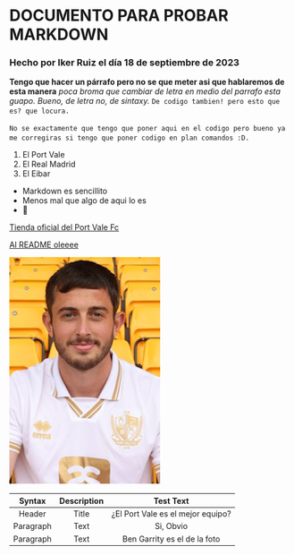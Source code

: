 # DOCUMENTO PARA PROBAR MARKDOWN #
### Hecho por Iker Ruiz el día 18 de septiembre de 2023 ###

**Tengo que hacer un párrafo pero no se que meter asi que hablaremos de esta manera** *poca broma que cambiar de letra en medio del parrafo esta guapo. Bueno, de letra no, de sintaxy.* `De codigo tambien! pero esto que es? que locura.`

`No se exactamente que tengo que poner aqui en el codigo pero bueno ya me corregiras si tengo que poner codigo en plan comandos :D.`

1. El Port Vale
2. El Real Madrid
3. El Eibar
- Markdown es sencillito
- Menos mal que algo de aqui lo es
- 🥇

[Tienda oficial del Port Vale Fc](https://pvfc-shop.com/portvale/ASP/bookTickets.asp)

[Al README oleeee](README.md)

![BEN GARRITY](BenGarrity.jpg)

|  Syntax  |  Description |  Test Text  |
|  :---:  |  :---:  |  :---:  |
|  Header  |  Title  |  ¿El Port Vale es el mejor equipo?  |
|  Paragraph  |  Text  |  Si, Obvio  |
|  Paragraph  | Text  |  Ben Garrity es el de la foto  |
